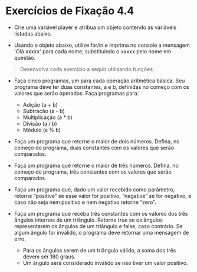 # Exercícios de Fixação 4.4

- Crie uma variável player e atribua um objeto contendo as variáveis listadas abaixo.

- Usando o objeto abaixo, utilize for/in e imprima no console a mensagem 'Olá xxxxx' para cada nome, substituindo o xxxxx pelo nome em questão.

> Desenvolva cada exercício a seguir utilizando funções:

- Faça cinco programas, um para cada operação aritmética básica. Seu programa deve ter duas constantes, a e b, definidas no começo com os valores que serão operados. Faça programas para:
   - Adição (a + b)
   - Subtração (a - b)
   - Multiplicação (a * b)
   - Divisão (a / b)
   - Módulo (a % b)

- Faça um programa que retorne o maior de dois números. Defina, no começo do programa, duas constantes com os valores que serão comparados.
- Faça um programa que retorne o maior de três números. Defina, no começo do programa, três constantes com os valores que serão comparados.
- Faça um programa que, dado um valor recebido como parâmetro, retorne “positive” se esse valor for positivo, “negative” se for negativo, e caso não seja nem positivo e nem negativo retorne “zero”.
- Faça um programa que receba três constantes com os valores dos três ângulos internos de um triângulo. Retorne true se os ângulos representarem os ângulos de um triângulo e false, caso contrário. Se algum ângulo for inválido, o programa deve retornar uma mensagem de erro.
   - Para os ângulos serem de um triângulo válido, a soma dos três devem ser 180 graus.
   - Um ângulo será considerado inválido se não tiver um valor positivo.

